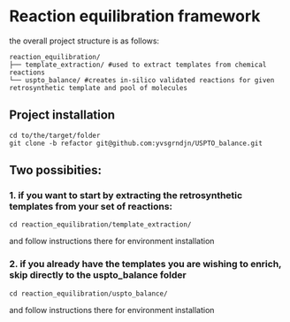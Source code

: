 # Reaction equilibration framework

the overall project structure is as follows:

```
reaction_equilibration/
├── template_extraction/ #used to extract templates from chemical reactions
└── uspto_balance/ #creates in-silico validated reactions for given retrosynthetic template and pool of molecules
```
## Project installation 

```
cd to/the/target/folder
git clone -b refactor git@github.com:yvsgrndjn/USPTO_balance.git
```
## Two possibities:

### 1. if you want to start by extracting the retrosynthetic templates from your set of reactions:
```
cd reaction_equilibration/template_extraction/
```
and follow instructions there for environment installation

### 2. if you already have the templates you are wishing to enrich, skip directly to the uspto_balance folder
```
cd reaction_equilibration/uspto_balance/
```
 and follow instructions there for environment installation
